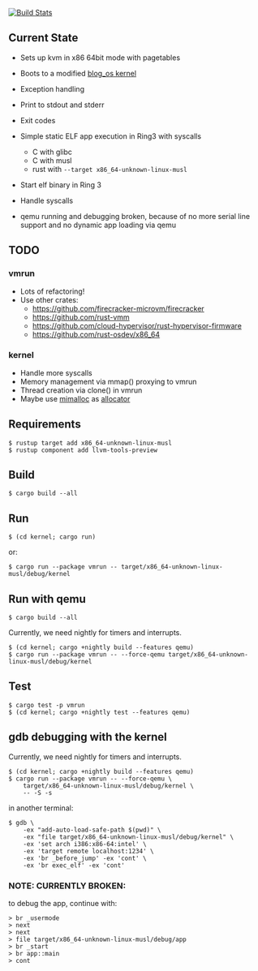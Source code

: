 [![Build Stats](https://github.com/haraldh/enarx_sev_kvm_demo/workflows/Rust/badge.svg)](https://github.com/haraldh/enarx_sev_kvm_demo/actions)

## Current State
* Sets up kvm in x86 64bit mode with pagetables
* Boots to a modified [blog_os kernel](https://os.phil-opp.com/)
* Exception handling
* Print to stdout and stderr
* Exit codes
* Simple static ELF app execution in Ring3 with syscalls
  * C with glibc
  * C with musl
  * rust with `--target x86_64-unknown-linux-musl`
* Start elf binary in Ring 3
* Handle syscalls

* qemu running and debugging broken, because of no more serial line support
  and no dynamic app loading via qemu

## TODO
### vmrun
* Lots of refactoring!
* Use other crates:
    * https://github.com/firecracker-microvm/firecracker
    * https://github.com/rust-vmm
    * https://github.com/cloud-hypervisor/rust-hypervisor-firmware
    * https://github.com/rust-osdev/x86_64
### kernel    
* Handle more syscalls
* Memory management via mmap() proxying to vmrun
* Thread creation via clone() in vmrun
* Maybe use [mimalloc](https://github.com/microsoft/mimalloc) as [allocator](https://github.com/purpleprotocol/mimalloc_rust) 

## Requirements

```console
$ rustup target add x86_64-unknown-linux-musl
$ rustup component add llvm-tools-preview
```

## Build

```console
$ cargo build --all
```


## Run

```console
$ (cd kernel; cargo run)
```

or:

```console
$ cargo run --package vmrun -- target/x86_64-unknown-linux-musl/debug/kernel
```


## Run with qemu

```console
$ cargo build --all
```

Currently, we need nightly for timers and interrupts.

```console
$ (cd kernel; cargo +nightly build --features qemu)
$ cargo run --package vmrun -- --force-qemu target/x86_64-unknown-linux-musl/debug/kernel
```

## Test

```console
$ cargo test -p vmrun
$ (cd kernel; cargo +nightly test --features qemu)
```

## gdb debugging with the kernel

Currently, we need nightly for timers and interrupts.

```console
$ (cd kernel; cargo +nightly build --features qemu)
$ cargo run --package vmrun -- --force-qemu \
    target/x86_64-unknown-linux-musl/debug/kernel \
    -- -S -s
```

in another terminal:

```console
$ gdb \
    -ex "add-auto-load-safe-path $(pwd)" \
    -ex "file target/x86_64-unknown-linux-musl/debug/kernel" \
    -ex 'set arch i386:x86-64:intel' \
    -ex 'target remote localhost:1234' \
    -ex 'br _before_jump' -ex 'cont' \
    -ex 'br exec_elf' -ex 'cont'
```

### **NOTE**: CURRENTLY BROKEN:
to debug the app, continue with:
```console
> br _usermode
> next
> next
> file target/x86_64-unknown-linux-musl/debug/app
> br _start
> br app::main
> cont
```
